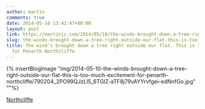 ```yaml
---
author: martin
comments: true
date: 2014-05-10 13:42:47+00:00
layout: post
link: https://martinjc.com/2014/05/10/the-winds-brought-down-a-tree-right-outside-our-flat-this-is-too-much-excitement-for-penarth-northcliffe/
slug: the-winds-brought-down-a-tree-right-outside-our-flat-this-is-too-much-excitement-for-penarth-northcliffe
title: The wind's brought down a tree right outside our flat. This is too much excitement
  for Penarth Northcliffe
---
```


{% insertBlogImage "img/2014-05-10-the-winds-brought-down-a-tree-right-outside-our-flat-this-is-too-much-excitement-for-penarth-northcliffe/790204_2PO99QJzLl5_6TGlZ-aTF8j79vAYYrvfgei-edNnfGo.jpg"  ""%}

[Northcliffe](http://4sq.com/MFpIVW)

